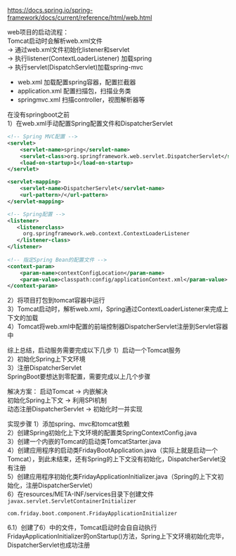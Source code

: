 https://docs.spring.io/spring-framework/docs/current/reference/html/web.html

web项目的启动流程： <br />
Tomcat启动时会解析web.xml文件  <br />
→ 通过web.xml文件初始化listener和servlet  <br />
→ 执行listener(ContextLoaderListener) 加载spring <br />
→ 执行servlet(DispatchServlet)加载spring-mvc <br />

- web.xml          加载配置spring容器，配置拦截器
- application.xml  配置扫描包，扫描业务类
- springmvc.xml    扫描controller，视图解析器等


在没有springboot之前 <br />
1）在web.xml手动配置Spring配置文件和DispatcherServlet <br />
```xml
<!-- Spring MVC配置 -->
<servlet>
    <servlet-name>spring</servlet-name>
    <servlet-class>org.springframework.web.servlet.DispatcherServlet</servlet-class>
    <load-on-startup>1</load-on-startup>
</servlet>

<servlet-mapping>
    <servlet-name>DispatcherServlet</servlet-name>
    <url-pattern>/</url-pattern>
</servlet-mapping>

<!-- Spring配置 -->
<listener>
   <listenerclass>
     org.springframework.web.context.ContextLoaderListener
   </listener-class>
</listener>
  
<!-- 指定Spring Bean的配置文件 -->
<context-param>
    <param-name>contextConfigLocation</param-name>
    <param-value>classpath:config/applicationContext.xml</param-value>
</context-param>
```
2）将项目打包到tomcat容器中运行 <br />
3）Tomcat启动时，解析web.xml，Spring通过ContextLoaderListener来完成上下文的加载 <br />
4）Tomcat将web.xml中配置的前端控制器DispatcherServlet注册到Servlet容器中 <br />

综上总结，启动服务需要完成以下几步
1）启动一个Tomcat服务 <br />
2）初始化Spring上下文环境 <br />
3）注册DispatcherServlet <br />
SpringBoot要想达到零配置，需要完成以上几个步骤 <br />

解决方案：
启动Tomcat -> 内嵌解决 <br />
初始化Spring上下文 -> 利用SPI机制 <br />
动态注册DispatcherServlet -> 初始化时一并实现 <br />

实现步骤
1）添加spring、mvc和tomcat依赖 <br />
2）创建Spring初始化上下文环境的配置类SpringContextConfig.java <br />
3）创建一个内嵌的Tomcat的启动类TomcatStarter.java <br />
4）创建应用程序的启动类FridayBootApplication.java（实际上就是启动一个Tomcat），到此未结束，还有Spring的上下文没有初始化，DispatcherServlet没有注册 <br />
5）创建应用程序初始化类FridayApplicationInitializer.java（Spring的上下文初始化，注册DispatcherServlet） <br />
6）在resources/META-INF/services目录下创建文件<br />
`javax.servlet.ServletContainerInitializer`
```
com.friday.boot.component.FridayApplicationInitializer
``` 
6.1）创建了6）中的文件，Tomcat启动时会自自动执行FridayApplicationInitializer的onStartup()方法，Spring上下文环境初始化完毕，DispatcherServlet也成功注册 <br />